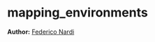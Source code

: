 # mapping_environments
**Author:** [Federico Nardi](https://www.dis.uniroma1.it/~dottoratoii/students/306)
